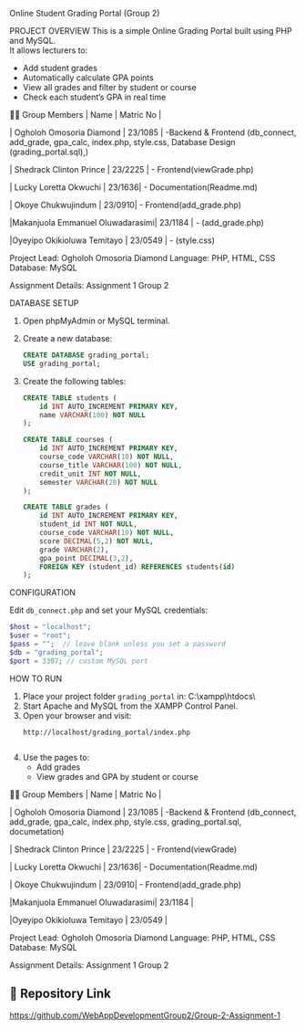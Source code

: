 Online Student Grading Portal (Group 2)

PROJECT OVERVIEW
This is a simple Online Grading Portal built using PHP and MySQL.  
It allows lecturers to:
- Add student grades  
- Automatically calculate GPA points  
- View all grades and filter by student or course  
- Check each student’s GPA in real time  

🧑‍💻 Group Members
| Name | Matric No |

| Ogholoh Omosoria Diamond  | 23/1085 | -Backend & Frontend (db_connect, add_grade, gpa_calc, index.php, style.css, Database Design (grading_portal.sql),)

| Shedrack Clinton Prince | 23/2225 | - Frontend(viewGrade.php)

| Lucky Loretta Okwuchi | 23/1636| - Documentation(Readme.md)

| Okoye Chukwujindum | 23/0910| - Frontend(add_grade.php)

|Makanjuola Emmanuel Oluwadarasimi| 23/1184 | - (add_grade.php)

|Oyeyipo Okikioluwa Temitayo | 23/0549 | - (style.css)


Project Lead: Ogholoh Omosoria Diamond
Language: PHP, HTML, CSS  
Database: MySQL

Assignment Details: 
Assignment 1
Group 2 


DATABASE SETUP

1. Open phpMyAdmin or MySQL terminal.  
2. Create a new database:
   ```sql
   CREATE DATABASE grading_portal;
   USE grading_portal;
   ```
3. Create the following tables:

   ```sql
   CREATE TABLE students (
       id INT AUTO_INCREMENT PRIMARY KEY,
       name VARCHAR(100) NOT NULL
   );

   CREATE TABLE courses (
       id INT AUTO_INCREMENT PRIMARY KEY,
       course_code VARCHAR(10) NOT NULL,
       course_title VARCHAR(100) NOT NULL,
       credit_unit INT NOT NULL,
       semester VARCHAR(20) NOT NULL
   );

   CREATE TABLE grades (
       id INT AUTO_INCREMENT PRIMARY KEY,
       student_id INT NOT NULL,
       course_code VARCHAR(10) NOT NULL,
       score DECIMAL(5,2) NOT NULL,
       grade VARCHAR(2),
       gpa_point DECIMAL(3,2),
       FOREIGN KEY (student_id) REFERENCES students(id)
   );
   ```


CONFIGURATION

Edit `db_connect.php` and set your MySQL credentials:
```php
$host = "localhost";
$user = "root";
$pass = "";  // leave blank unless you set a password
$db = "grading_portal";
$port = 3307; // custom MySQL port
```


 HOW TO RUN

1. Place your project folder `grading_portal` in:
   C:\xampp\htdocs\
2. Start Apache and MySQL from the XAMPP Control Panel.  
3. Open your browser and visit:
   ```
   http://localhost/grading_portal/index.php
  
4. Use the pages to:
   - Add grades  
   - View grades and GPA by student or course    



🧑‍💻 Group Members
| Name | Matric No |

| Ogholoh Omosoria Diamond  | 23/1085 | -Backend & Frontend (db_connect, add_grade, gpa_calc, index.php, style.css, grading_portal.sql, documetation)

| Shedrack Clinton Prince | 23/2225 | - Frontend(viewGrade)

| Lucky Loretta Okwuchi | 23/1636| - Documentation(Readme.md)

| Okoye Chukwujindum | 23/0910| - Frontend(add_grade.php)

|Makanjuola Emmanuel Oluwadarasimi| 23/1184 |

|Oyeyipo Okikioluwa Temitayo | 23/0549 |

Project Lead: Ogholoh Omosoria Diamond
Language: PHP, HTML, CSS  
Database: MySQL

Assignment Details: 
Assignment 1
Group 2 


## 🔗 Repository Link
https://github.com/WebAppDevelopmentGroup2/Group-2-Assignment-1
